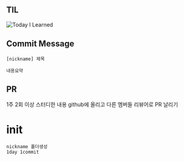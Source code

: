 ## TIL

![Today I Learned](https://i.kym-cdn.com/entries/icons/original/000/019/513/til.jpg)

## Commit Message
```
[nickname] 제목

내용요약

```

## PR
1주 2회 이상 스터디한 내용 github에 올리고 다른 멤버들 리뷰어로 PR 날리기

# init
```
nickname 폴더생성
1day 1commit
```
